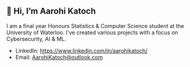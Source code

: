 ## **👋 Hi, I’m Aarohi Katoch**
 I am a final year Honours Statistics & Computer Science student at the University of Waterloo.
 I've created various projects with a focus on Cybersecurity, AI & ML.
 
 - LinkedIn: https://www.linkedin.com/in/aarohikatoch/
 - Email: AarohiKatoch@outlook.com


<!---
AarohiK/AarohiK is a ✨ special ✨ repository because its `README.md` (this file) appears on your GitHub profile.
You can click the Preview link to take a look at your changes.
--->

